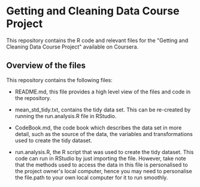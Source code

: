 # Getting and Cleaning Data Course Project 

This repository contains the R code and relevant files for the "Getting and Cleaning Data Course Project" available on Coursera.

## Overview of the files

This repository contains the following files:

* README.md, this file provides a high level view of the files and code in the repository.

* mean_std_tidy.txt, contains the tidy data set. This can be re-created by running the run.analysis.R file in RStudio. 

* CodeBook.md, the code book which describes the data set in more detail, such as the source of the data, the variables and transformations used to create the tidy dataset.

* run.analysis.R, the R script that was used to create the tidy dataset. This code can run in RStudio by just importing the file. However, take note that the methods used to access the data in this file is personalised to the project owner's local computer, hence you may need to personalise the file.path to your own local computer for it to run smoothly.
